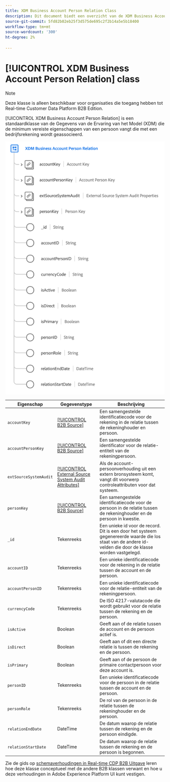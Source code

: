 ```yaml
---
title: XDM Business Account Person Relation Class
description: Dit document biedt een overzicht van de XDM Business Account Person Relation-klasse in Experience Data Model (XDM).
source-git-commit: 5fd82b02eb25f3d575de695c2f2b14a5e5b18400
workflow-type: tm+mt
source-wordcount: '300'
ht-degree: 2%

---
```


# [!UICONTROL XDM Business Account Person Relation] class

>[!NOTE]
>
>Deze klasse is alleen beschikbaar voor organisaties die toegang hebben tot Real-time Customer Data Platform B2B Edition.

[!UICONTROL XDM Business Account Person Relation] is een standaardklasse van de Gegevens van de Ervaring van het Model (XDM) die de minimum vereiste eigenschappen van een persoon vangt die met een bedrijfsrekening wordt geassocieerd.

![](../../images/classes/b2b/business-account-person-relation.png)

| Eigenschap | Gegevenstype | Beschrijving |
| --- | --- | --- |
| `accountKey` | [[!UICONTROL B2B Source]](../../data-types/b2b-source.md) | Een samengestelde identificatiecode voor de rekening in de relatie tussen de rekeninghouder en persoon. |
| `accountPersonKey` | [[!UICONTROL B2B Source]](../../data-types/b2b-source.md) | Een samengestelde identificator voor de relatie-entiteit van de rekeningpersoon. |
| `extSourceSystemAudit` | [[!UICONTROL External Source System Audit Attributes]](../../data-types/external-source-system-audit-attributes.md) | Als de account-persoonverhouding uit een extern bronsysteem komt, vangt dit voorwerp controleattributen voor dat systeem. |
| `personKey` | [[!UICONTROL B2B Source]](../../data-types/b2b-source.md) | Een samengestelde identificatiecode voor de persoon in de relatie tussen de rekeninghouder en de persoon in kwestie. |
| `_id` | Tekenreeks | Een unieke id voor de record. Dit is een door het systeem gegenereerde waarde die los staat van de andere id-velden die door de klasse worden vastgelegd. |
| `accountID` | Tekenreeks | Een unieke identificatiecode voor de rekening in de relatie tussen de account en de persoon. |
| `accountPersonID` | Tekenreeks | Een unieke identificatiecode voor de relatie-entiteit van de rekeningpersoon. |
| `currencyCode` | Tekenreeks | De ISO 4217-valutacode die wordt gebruikt voor de relatie tussen de rekening en de persoon. |
| `isActive` | Boolean | Geeft aan of de relatie tussen de account en de persoon actief is. |
| `isDirect` | Boolean | Geeft aan of dit een directe relatie is tussen de rekening en de persoon. |
| `isPrimary` | Boolean | Geeft aan of de persoon de primaire contactpersoon voor deze account is. |
| `personID` | Tekenreeks | Een unieke identificatiecode voor de persoon in de relatie tussen de account en de persoon. |
| `personRole` | Tekenreeks | De rol van de persoon in de relatie tussen de rekeninghouder en de persoon. |
| `relationEndDate` | DateTime | De datum waarop de relatie tussen de rekening en de persoon eindigde. |
| `relationStartDate` | DateTime | De datum waarop de relatie tussen de rekening en de persoon is begonnen. |

Zie de gids op [schemaverhoudingen in Real-time CDP B2B Uitgave](../../tutorials/relationship-b2b.md) leren hoe deze klasse conceptueel met de andere B2B klassen verwant en hoe u deze verhoudingen in Adobe Experience Platform UI kunt vestigen.
